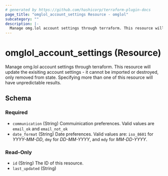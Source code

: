 ```yaml
---
# generated by https://github.com/hashicorp/terraform-plugin-docs
page_title: "omglol_account_settings Resource - omglol"
subcategory: ""
description: |-
  Manage omg.lol account settings through terraform. This resource will update the exisiting account settings - it cannot be imported or destroyed, only removed from state. Specifying more than one of this resource will have unpredictable results.
---
```


# omglol_account_settings (Resource)

Manage omg.lol account settings through terraform. This resource will update the exisiting account settings - it cannot be imported or destroyed, only removed from state. Specifying more than one of this resource will have unpredictable results.



<!-- schema generated by tfplugindocs -->
## Schema

### Required

- `communication` (String) Commuinication preferences. Valid values are `email_ok` and `email_not_ok`
- `date_format` (String) Date preferences. Valid values are: `iso_8601` for *YYYY-MM-DD*, `dmy` for *DD-MM-YYYY*, and `mdy` for *MM-DD-YYYY*.

### Read-Only

- `id` (String) The ID of this resource.
- `last_updated` (String)


